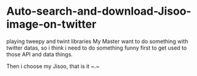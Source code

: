 # Auto-search-and-download-Jisoo-image-on-twitter
playing tweepy and twint libraries
My Master want to do something with twitter datas, 
so i think i need to do something funny first to get used to those API and data things.

Then i choose my Jisoo, that is it ~.~
